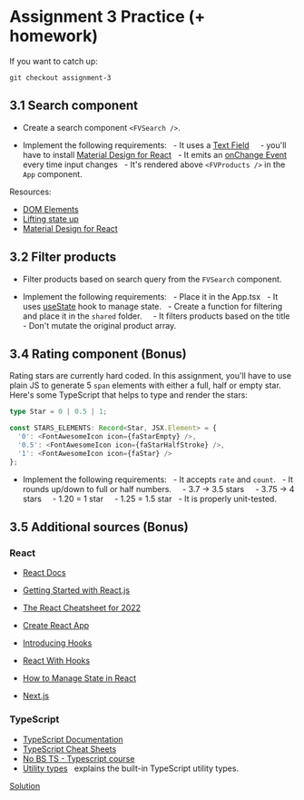 # Assignment 3 Practice (+ homework)

If you want to catch up:

```
git checkout assignment-3
```

## 3.1 Search component

- Create a search component `<FVSearch />`.

- Implement the following requirements:
    - It uses a [Text Field](https://mui.com/material-ui/react-text-field/)
      - you'll have to install [Material Design for React](https://mui.com/material-ui/getting-started/installation/)
    - It emits an [onChange Event](https://reactjs.org/docs/dom-elements.html#onchange) every time input changes
    - It's rendered above `<FVProducts />` in the `App` component.

Resources:

- [DOM Elements](https://reactjs.org/docs/dom-elements.html)
- [Lifting state up](https://reactjs.org/docs/lifting-state-up.html)
- [Material Design for React](https://mui.com/material-ui/getting-started/installation/)

## 3.2 Filter products

- Filter products based on search query from the `FVSearch` component.

- Implement the following requirements:
    - Place it in the App.tsx
    - It uses [useState](https://reactjs.org/docs/hooks-state.html) hook to manage state.
    - Create a function for filtering and place it in the `shared` folder.
      - It filters products based on the title
    - Don't mutate the original product array.

## 3.4 Rating component (Bonus)

Rating stars are currently hard coded. In this assignment, you'll have to use plain JS to generate 5 `span` elements with
either a full, half or empty star. Here's some TypeScript that helps to type and render the stars:

```typescript
type Star = 0 | 0.5 | 1;

const STARS_ELEMENTS: Record<Star, JSX.Element> = {
  '0': <FontAwesomeIcon icon={faStarEmpty} />,
  '0.5': <FontAwesomeIcon icon={faStarHalfStroke} />,
  '1': <FontAwesomeIcon icon={faStar} />
};
```

- Implement the following requirements:
    - It accepts `rate` and `count`.
    - It rounds up/down to full or half numbers.
      - 3.7 -> 3.5 stars
      - 3.75 -> 4 stars
      - 1.20 = 1 star
      - 1.25 = 1.5 star
    - It is properly unit-tested.

## 3.5 Additional sources (Bonus)

### React

- [React Docs](https://beta.reactjs.org/)
- [Getting Started with React.js](https://reactjs.org/docs/getting-started.html)
- [The React Cheatsheet for 2022](https://www.freecodecamp.org/news/the-react-cheatsheet/)
- [Create React App](https://create-react-app.dev/)

- [Introducing Hooks](https://reactjs.org/docs/hooks-intro.html)
- [React With Hooks](https://www.youtube.com/watch?v=dpw9EHDh2bM&ab_channel=ReactConf)

- [How to Manage State in React](https://www.freecodecamp.org/news/how-to-manage-state-in-react/)
- [Next.js](https://nextjs.org/)

### TypeScript

- [TypeScript Documentation](https://www.typescriptlang.org/docs/)
- [TypeScript Cheat Sheets](https://www.typescriptlang.org/cheatsheets)
- [No BS TS - Typescript course](https://www.youtube.com/watch?v=LKVHFHJsiO0&list=PLNqp92_EXZBJYFrpEzdO2EapvU0GOJ09n&ab_channel=JackHerrington)
- [Utility types](https://www.typescriptlang.org/docs/handbook/utility-types.html)
    explains the built-in TypeScript utility types.

[Solution](https://github.com/FrontValue/react-training/compare/assignment-3...assignment-4)
